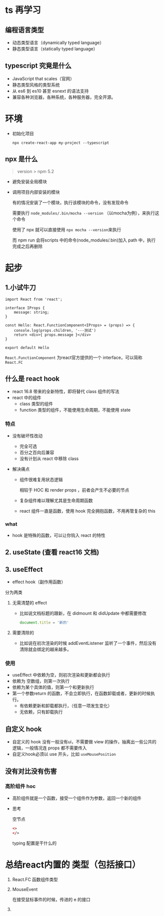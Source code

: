 # ts 再学习

## 编程语言类型

* 动态类型语言（dynamically typed language）
* 静态类型语言（statically typed language）

## typescript 究竟是什么

* JavaScript that scales（官网）
* 静态类型风格的类型系统
* 从 es6 到 es10 甚至 esnext 的语法支持
* 兼容各种浏览器，各种系统，各种服务器，完全开源。

# 环境

* 初始化项目

  ```shell
  npx create-react-app my-project --typescript
  ```

## npx 是什么

>  version > npm 5.2

* 避免安装全局模块

* 调用项目内部安装的模块

  有的情况安装了一个模块，执行该模块的命令，没有发现命令

  需要执行 `node_modules/.bin/mocha --version` （以mocha为例），来执行这个命令

  使用了 npx 就可以直接使用 `npx mocha --version`来执行

  而 npm run 会将scripts 中的命令(node_modules/.bin)加入 path 中，执行完成之后再删除

# 起步

## 1.小试牛刀

```tsx
import React from 'react';

interface IProps {
    message: string;
}

const Hello: React.FunctionComponent<IProps> = (props) => {
    console.log(props.children, '---测试')
    return <div>{ props.message }</div>
}

export default Hello
```

`React.FunctionComponent` 为react官方提供的一个 interface，可以简称 `React.FC`

## 什么是 react hook

* react 16.8 带来的全新特性，即将替代 class 组件的写法
* react 中的组件
  * class 类型的组件
  * function 类型的组件，不能使用生命周期，不能使用 state 

### 特点

* 没有破坏性改动

  * 完全可选
  * 百分之百向后兼容
  * 没有计划从 react 中移除 class

* 解决痛点

  * 组件很难复用状态逻辑

    相较于 HOC 和 render props ，前者会产生不必要的节点

  * 复杂组件难以理解尤其是生命周期函数

  * react 组件一直是函数，使用 hook 完全拥抱函数，不用再管复杂的 this

### what

* hook 是特殊的函数，可以让你钩入 react 的特性

## 2. useState (查看 react16 文档)

## 3. useEffect

* effect hook（副作用函数）

分为两类

1. 无需清楚的 effect

   * 比如说文档标题的跟新，在 didmount 和 didUpdate 中都需要修改

     ```js
     document.title = '新的'
     ```

2. 需要清除的

   * 比如说在初次渲染的时候 addEventListener 监听了一个事件，然后没有清除就会绑定的越来越多。

### 使用

* useEffect 中依赖为空，则初次渲染和更新都会执行
* 依赖为 空数组，则第一次执行
* 依赖为某个具体的值，则第一个和更新执行
* 第一个参数return 的函数，不会立即执行，在函数卸载或者，更新的时候执行。
  * 有依赖更新和卸载都执行，（任意一项发生变化）
  * 无依赖，只有卸载执行

## 自定义 hook

* 自定义的 hook 没有一般没有ui，不需要做 view 的操作，抽离出一些公共的逻辑，一般情况连 props 都不需要传入
* 自定义hook必须以 use 开头，比如 `useMousePosition`

## 没有对比没有伤害

### 高阶组件 hoc

* 高阶组件就是一个函数，接受一个组件作为参数，返回一个新的组件

* 思考

  空节点

  ```html
  <>
  </>
  ```

  typing 配置是干什么的





# 总结react内置的 类型（包括接口）

1.  React.FC 函数组件类型

2. MouseEvent 

   在接受鼠标事件的时候，传进的 e 的接口

3. 